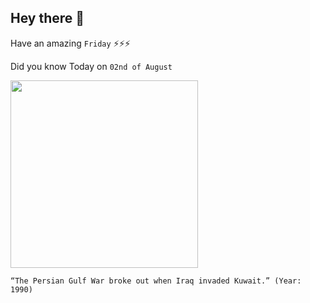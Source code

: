 ## Hey there 👋
Have an amazing `Friday` ⚡⚡⚡

Did you know Today on `02nd of August`
 
 [<img src="https://i.pinimg.com/originals/19/59/cc/1959cca42c0a8a5f64316e9fdf1f3532.jpg" width="300" />](https://www.britannica.com/event/Persian-Gulf-War) 
 ```
“The Persian Gulf War broke out when Iraq invaded Kuwait.” (Year: 1990)
```
